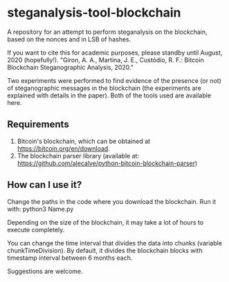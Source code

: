 # steganalysis-tool-blockchain
A repository for an attempt to perform steganalysis on the blockchain, based on the nonces and in LSB of hashes.

If you want to cite this for academic purposes, please standby until August, 2020 (hopefully!). "Giron, A. A., Martina, J. E., Custódio, R. F.: Bitcoin Blockchain Steganographic Analysis, 2020."

Two experiments were performed to find evidence of the presence (or not) of steganographic messages in the blockchain (the experiments are explained with details in the paper). Both of the tools used are available here.

## Requirements
1. Bitcoin's blockchain, which can be obtained at https://bitcoin.org/en/download. 
2. The blockchain parser library (available at: https://github.com/alecalve/python-bitcoin-blockchain-parser)

## How can I use it?
Change the paths in the code where you download the blockchain. Run it with: python3 Name.py

Depending on the size of the blockchain, it may take a lot of hours to execute completely.

You can change the time interval that divides the data into chunks (variable chunkTimeDivision). By default, it divides the blockchain blocks with timestamp interval between 6 months each.

Suggestions are welcome.
